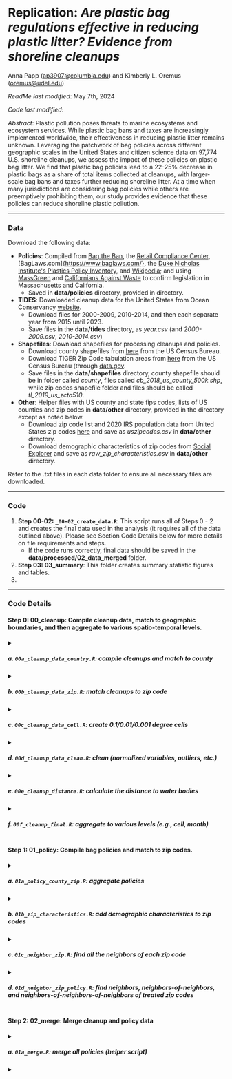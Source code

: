 # Replication: _Are plastic bag regulations effective in reducing plastic litter? Evidence from shoreline cleanups_

Anna Papp ([ap3907@columbia.edu](mailto:ap3907@columbia.edu)) and Kimberly L. Oremus ([oremus@udel.edu](mailto:oremus@udel.edu))

_ReadMe last modified_: May 7th, 2024

_Code last modified_: 

_Abstract_: Plastic pollution poses threats to marine ecosystems and ecosystem services. While plastic bag bans and taxes are increasingly implemented worldwide, their effectiveness in reducing plastic litter remains unknown. Leveraging the patchwork of bag policies across different geographic scales in the United States and citizen science data on 97,774 U.S. shoreline cleanups, we assess the impact of these policies on plastic bag litter. We find that plastic bag policies lead to a 22-25% decrease in plastic bags as a share of total items collected at cleanups, with larger-scale bag bans and taxes further reducing shoreline litter. At a time when many jurisdictions are considering bag policies while others are preemptively prohibiting them, our study provides evidence that these policies can reduce shoreline plastic pollution.
____

### Data 

Download the following data: 

- __Policies__: Compiled from [Bag the Ban](https://www.bagtheban.com/in-your-state/), the [Retail Compliance Center](https://www.rila.org/retail-compliance-center/consumer-bag-legislation), [BagLaws.com]{https://www.baglaws.com/}, the [Duke Nicholas Institute's Plastics Policy Inventory](https://nicholasinstitute.duke.edu/plastics-policy-inventory), and [Wikipedia](https://en.wikipedia.org/wiki/Plastic_bag_bans_in_the_United_States); and using [MassGreen](http://www.massgreen.org/plastic-bag-legislation.html) and [Californians Against Waste](https://www.cawrecycles.org/list-of-local-bag-bans) to confirm legislation in Massachusetts and California.
    - Saved in __data/policies__ directory, provided in directory.
- __TIDES__: Downloaded cleanup data for the United States from Ocean Conservancy [website](https://www.coastalcleanupdata.org/reports). 
    - Download files for 2000-2009, 2010-2014, and then each separate year from 2015 until 2023.
    - Save files in the __data/tides__ directory, as _year.csv_ (and _2000-2009.csv_, _2010-2014.csv_)
- __Shapefiles__: Download shapefiles for processing cleanups and policies.
    - Download county shapefiles from [here](https://www.census.gov/geographies/mapping-files/time-series/geo/carto-boundary-file.html) from the US Census Bureau.
    - Download TIGER Zip Code tabulation areas from [here](https://catalog.data.gov/dataset/tiger-line-shapefile-2019-2010-nation-u-s-2010-census-5-digit-zip-code-tabulation-area-zcta5-na) from the US Census Bureau (through [data.gov](data.gov).
    - Save files in the __data/shapefiles__ directory, county shapefile should be in folder called _county_, files called _cb_2018_us_county_500k.shp_, while zip codes shapefile folder and files should be called _tl_2019_us_zcta510_.
- __Other__: Helper files with US county and state fips codes, lists of US counties and zip codes in __data/other__ directory, provided in the directory except as noted below.
    - Download zip code list and 2020 IRS population data from United States zip codes [here](https://www.unitedstateszipcodes.org/zip-code-database/) and save as _uszipcodes.csv_ in __data/other__ directory.
    - Download demographic characteristics of zip codes from [Social Explorer](https://www.socialexplorer.com/) and save as _raw_zip_characteristics.csv_ in __data/other__ directory.

Refer to the .txt files in each data folder to ensure all necessary files are downloaded. 

____
### Code

1. __Step 00-02: `_00-02_create_data.R`__: This script runs all of Steps 0 - 2 and creates the final data used in the analysis (it requires all of the data outlined above). Please see Section Code Details below for more details on file requirements and steps.
   - If the code runs correctly, final data should be saved in the __data/processed/02_data_merged__ folder. 
3. __Step 03: 03_summary__: This folder creates summary statistic figures and tables.
4. 

____
### Code Details 

#### Step 0: __00_cleanup__: Compile cleanup data, match to geographic boundaries, and then aggregate to various spatio-temporal levels.
<details><summary> 
    
##### a. `00a_cleanup_data_country.R`: compile cleanups and match to county
</summary>

##### Details: 
- requires: 
    - data/shapefiles/county/cb_2018_us_county_500k.shp (county shapefile)
    - data/other/us-state-ansi-fips.csv 
    - data/other/statefips.csv (state fips codes)
    - data/other/us-county-ansi-fips.csv (county fips codes)
- produces: 
    - data/processed/00_data_cleanup_county.rda
</details>
<details><summary>
    
##### b. `00b_cleanup_data_zip.R`: match cleanups to zip code 
</summary>

##### Details: 
- requires: 
    - data/processed/00_data_cleanup_country.rda (from previous step)
    - data/shapefiles/tl_2019_us_zcta510/tl_2019_us_zcta510.shp (zip code tabulation area shapefile)
- produces: 
    - data/processed/00_data_cleanup_county_zip.rda 

</details>
<details><summary>
    
##### c. `00c_cleanup_data_cell.R`: create 0.1/0.01/0.001 degree cells 
</summary>

##### Details: 
- requires: 
    - data/processed/00_data_cleanup_county_zip.rda (from previous step)
- produces: 
    - data/processed/00_data_cleanup_county_zip_cell.rda 
</details>
<details><summary>
    
##### d. `00d_cleanup_data_clean.R`: clean (normalized variables, outliers, etc.) 
</summary>

##### Details: 
- requires: 
    - data/processed/00_dat_cleanup_county_zip_cell.rda (from previous step)
- produces: 
    - data/processed/00_data_cleanup.rda
    - data/processed/00_data_cleanup_locations.csv (for Google Earth Engine distance calculations)     
</details>
<details><summary>
    
##### e. `00e_cleanup_distance.R`: calculate the distance to water bodies 
</summary>
        
- requires:
    - data/processed/00_data_cleanup.rda (from previous step)
    - data/other/distanceCoast.csv (to replicate, use [GEE script](https://code.earthengine.google.com/1c7d8600e39ea4426ed228ec37b7d880))
    - data/other/distanceRivers.csv (to replicate, use [GEE script](https://code.earthengine.google.com/f76e17729aa4d81bf88f6f27902b8f14))
    - data/other/distanceLakes.csv (to replicate, use [GEE script](https://code.earthengine.google.com/04129098eec313af5444f2a417dd8209))
- produces: 
    - data/processed/00_data_cleanup.rda
</details>
<details><summary>

##### f. `00f_cleanup_final.R`: aggregate to various levels (e.g., cell, month)
</summary>
        
- requires:
    - data/processed/00_data_cleanup.rda (from previous step)
- produces: 
    - data/processed/00_data_intermediate/... (separate files for each aggregation)
</details>


#### Step 1: __01_policy__: Compile bag policies and match to zip codes. 
<details><summary>

##### a. `01a_policy_county_zip.R`: aggregate policies
</summary>
        
- requires:
    - data/other/uscounties.csv (list of US counties)
    - data/other/uszipcodes.csv (list of US zip codes)
    - data/shapefiles/tl_2019_us_zcta510/tl_2019_us_zcta510.shp (zip code tabulation area shapefile)
    - data/policies/policies.xlsx (list of bag policies) 
- produces: 
    - data/processed/01_zip_policy.rda
    - data/processed/01_county_policy.rda 
</details>
<details><summary>

##### b. `01b_zip_characteristics.R`: add demographic characteristics to zip codes 
</summary>
        
- requires:
    - data/processed/01_zip_policy.rda (from previous step) 
    - data/other/raw_zip_characteristics.csv (downloaded from [Social Explorer](https://www.socialexplorer.com/))
- produces: 
    - data/processed/01_zip_policy_characteristics.rda 
</details>
<details><summary>

##### c. `01c_neighbor_zip.R`: find all the neighbors of each zip code 
</summary>
        
- requires:
    - data/shapefiles/tl_2019_us_zcta510/tl_2019_us_zcta510.shp (zip code tabulation area shapefile)
- produces: 
    - data/processed/01_zip_neighbors_list.rda 
</details>
<details><summary>

##### d. `01d_neighbor_zip_policy.R`: find neighbors, neighbors-of-neighbors, and neighbors-of-neighbors-of-neighbors of treated zip codes 
</summary>
        
- requires:
    - data/processed/01_zip_neighbors_list.rda (from previous step)
    - data/processed/01_zip_policy.rda (policy data, from step 1a.)
- produces: 
    - data/processed/01_zip_neighbors_policy.rda 
</details>


#### Step 2: __02_merge__: Merge cleanup and policy data 
<details><summary>

##### a. `01a_merge.R`: merge all policies (helper script)
</summary>
        
- requires:
    - data/processed/01_zip_policy_characteristics.rda (from step 1b)
    - data/processed/01_zip_neighbors_policy.rda (from step 1d)
    - data/processed/01_county_policy.rda (from step 1a)
    - data/processed/00_data_intermediate/... (separate file for each aggregation, from step 0f)
- produces: 
    - data/processed/02_data_merged/... (separate file for each aggregation)
</details>
<details><summary>
